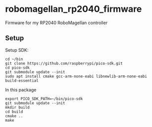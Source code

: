 # robomagellan_rp2040_firmware

Firmware for my RP2040 RoboMagellan controller

## Setup

Setup SDK:

```
cd ~/bin
git clone https://github.com/raspberrypi/pico-sdk.git
cd pico-sdk
git submodule update --init
sudo apt install cmake gcc-arm-none-eabi libnewlib-arm-none-eabi build-essential
```

In this package

```
export PICO_SDK_PATH=~/bin/pico-sdk
git submodule update --init
mkdir build
cd build
cmake ..
make
```
